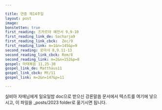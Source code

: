 ```yaml
---

title: 연중 제14주일
layout: post 
image: 
bonstetten: true
first_reading: 즈카르야 예언서 9,9-10
first_reading_link_de: Sacharja9
first_reading_link_cbck:  Zec/9
first_reading_link: m=1&n=145&p=9
second_reading: 로마서 8,9.11-13
second_reading_link_cbck: Rom/8
second_reading_link: m=2&n=152&p=8
gospel: 마태복음 11,25-30
gospel_link_de: Matthäus11
gospel_link_cbck: Mt/11
gospel_link: m=2&n=147&p=11

---
```



실비아 자매님에게 일요일밤 doc으로 받으신
강론말씀 문서에서
텍스트를 여기에 넣으시고,
이 파일을 _posts/2023 folder로 옮기시면 됩니다.
